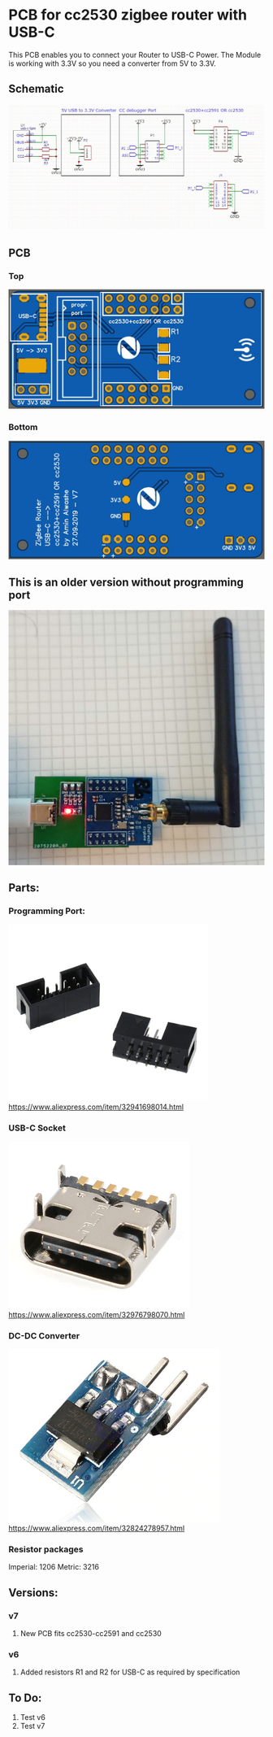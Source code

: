 # PCB for cc2530 zigbee router with USB-C

This PCB enables you to connect your Router to USB-C Power.
The Module is working with 3.3V so you need a converter from 5V to 3.3V.

## Schematic
![Schematic](https://github.com/alwashe/PCB-cc2530-cc2591-OR-cc2530-zigbee-router-usb-c-powerd/blob/master/schematic.JPG)

## PCB
### Top
![PCB TOP](https://github.com/alwashe/PCB-cc2530-cc2591-OR-cc2530-zigbee-router-usb-c-powerd/blob/master/top.JPG)


### Bottom
![PCB BOTTOM](https://github.com/alwashe/PCB-cc2530-cc2591-OR-cc2530-zigbee-router-usb-c-powerd/blob/master/bottom.JPG)

## This is an older version without programming port
![picture](https://github.com/alwashe/PCB-cc2530-cc2591-OR-cc2530-zigbee-router-usb-c-powerd/blob/master/picture.JPG)


## Parts:
### Programming Port:
![Programming Port](https://github.com/alwashe/PCB-cc2530-cc2591-OR-cc2530-zigbee-router-usb-c-powerd/blob/master/progrport.PNG)
https://www.aliexpress.com/item/32941698014.html

### USB-C Socket
![USB Socket](https://github.com/alwashe/PCB-cc2530-cc2591-OR-cc2530-zigbee-router-usb-c-powerd/blob/master/usb.PNG)
https://www.aliexpress.com/item/32976798070.html

### DC-DC Converter
![dcdc](https://github.com/alwashe/PCB-cc2530-cc2591-OR-cc2530-zigbee-router-usb-c-powerd/blob/master/dcdc.PNG)
https://www.aliexpress.com/item/32824278957.html

### Resistor packages
Imperial: 1206 	Metric: 3216 	

## Versions:
### v7
1. New PCB fits cc2530-cc2591 and cc2530
### v6
1. Added resistors R1 and R2 for USB-C as required by specification 

## To Do:
1. Test v6
2. Test v7
